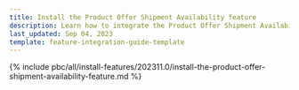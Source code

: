 ```yaml
---
title: Install the Product Offer Shipment Availability feature
description: Learn how to integrate the Product Offer Shipment Availability feature into your project
last_updated: Sep 04, 2023
template: feature-integration-guide-template
---
```


{% include pbc/all/install-features/202311.0/install-the-product-offer-shipment-availability-feature.md %} <!-- To edit, see /_includes/pbc/all/install-features/202311.0/install-the-product-offer-shipment-availability-feature.md -->
